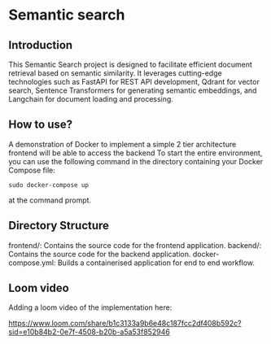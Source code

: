 # Semantic search

## Introduction
This Semantic Search project is designed to facilitate efficient document retrieval based on semantic similarity. It leverages cutting-edge technologies such as FastAPI for REST API development, Qdrant for vector search, Sentence Transformers for generating semantic embeddings, and Langchain for document loading and processing.

## How to use?

A demonstration of Docker to implement a simple 2 tier architecture frontend will be able to access the backend
To start the entire environment, you can use the following command in the directory containing your Docker Compose file:

```sudo docker-compose up```

at the command prompt. 

## Directory Structure

frontend/: Contains the source code for the frontend application.
backend/: Contains the source code for the backend application.
docker-compose.yml: Builds a containerised application for end to end workflow.

## Loom video

Adding a loom video of the implementation here:

https://www.loom.com/share/b1c3133a9b6e48c187fcc2df408b592c?sid=e10b84b2-0e7f-4508-b20b-a5a53f852946